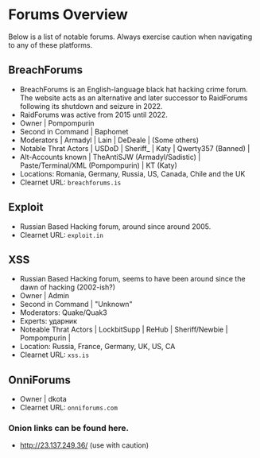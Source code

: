 # Forums Overview

Below is a list of notable forums. Always exercise caution when navigating to any of these platforms.

## BreachForums

- BreachForums is an English-language black hat hacking crime forum. The website acts as an alternative and later successor to RaidForums following its shutdown and seizure in 2022.
- RaidForums was active from 2015 until 2022.
- Owner | Pompompurin
- Second in Command | Baphomet
- Moderators | Armadyl | Lain | DeDeale | (Some others)
- Notable Thrat Actors | USDoD | Sheriff\_ | Katy | Qwerty357 (Banned) |
- Alt-Accounts known | TheAntiSJW (Armadyl/Sadistic) | Paste/Terminal/XML (Pompompurin) | KT (Katy)
- Locations: Romania, Germany, Russia, US, Canada, Chile and the UK
- Clearnet URL: `breachforums.is`

## Exploit

- Russian Based Hacking forum, around since around 2005.
- Clearnet URL: `exploit.in`

## XSS

- Russian Based Hacking forum, seems to have been around since the dawn of hacking (2002-ish?)
- Owner | Admin
- Second in Command | "Unknown"
- Moderators: Quake/Quak3
- Experts: ударник
- Noteable Thrat Actors | LockbitSupp | ReHub | Sheriff/Newbie | Pompompurin |
- Location: Russia, France, Germany, UK, US, CA
- Clearnet URL: `xss.is`

## OnniForums

- Owner | dkota
- Clearnet URL: `onniforums.com`

### Onion links can be found here.

- http://23.137.249.36/ (use with caution)
